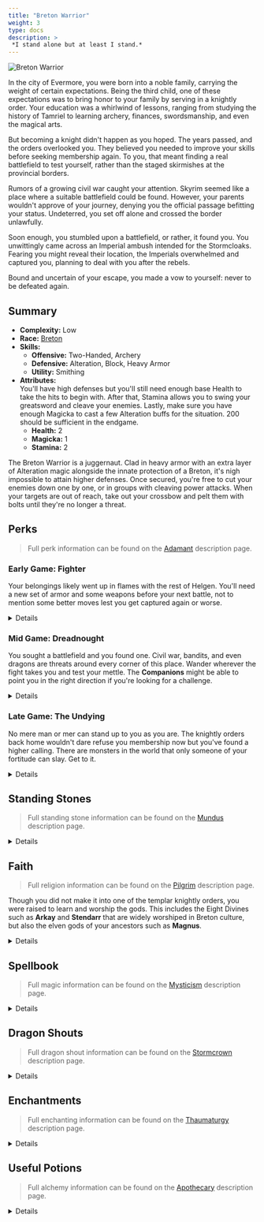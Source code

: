 ```yaml
---
title: "Breton Warrior"
weight: 3
type: docs
description: >
 *I stand alone but at least I stand.*
---
```


![Breton Warrior](/Pictures/sss/builds/breton-warrior.png)

In the city of Evermore, you were born into a noble family, carrying the weight of certain expectations. Being the third child, one of these expectations was to bring honor to your family by serving in a knightly order. Your education was a whirlwind of lessons, ranging from studying the history of Tamriel to learning archery, finances, swordsmanship, and even the magical arts.

But becoming a knight didn't happen as you hoped. The years passed, and the orders overlooked you. They believed you needed to improve your skills before seeking membership again. To you, that meant finding a real battlefield to test yourself, rather than the staged skirmishes at the provincial borders.

Rumors of a growing civil war caught your attention. Skyrim seemed like a place where a suitable battlefield could be found. However, your parents wouldn't approve of your journey, denying you the official passage befitting your status. Undeterred, you set off alone and crossed the border unlawfully.

Soon enough, you stumbled upon a battlefield, or rather, it found you. You unwittingly came across an Imperial ambush intended for the Stormcloaks. Fearing you might reveal their location, the Imperials overwhelmed and captured you, planning to deal with you after the rebels.

Bound and uncertain of your escape, you made a vow to yourself: never to be defeated again.

## Summary

* **Complexity:** Low
* **Race:** [Breton](## "Major Skill: Alteration
Minor Skills: Alchemy, Conjuration, Illusion, Restoration, Speech
Spell Warding: Your Magic Resistance is increased by 25%, and you have a 15% chance to absorb the Magicka from incoming spells.")
* **Skills:**
  * **Offensive:** Two-Handed, Archery
  * **Defensive:** Alteration, Block, Heavy Armor
  * **Utility:** Smithing
* **Attributes:**  
  You'll have high defenses but you'll still need enough base Health to take the hits to begin with. After that, Stamina allows you to swing your greatsword and cleave your enemies. Lastly, make sure you have enough Magicka to cast a few Alteration buffs for the situation. 200 should be sufficient in the endgame.
  * **Health:** 2
  * **Magicka:** 1
  * **Stamina:** 2

The Breton Warrior is a juggernaut. Clad in heavy armor with an extra layer of Alteration magic alongside the innate protection of a Breton, it's nigh impossible to attain higher defenses. Once secured, you're free to cut your enemies down one by one, or in groups with cleaving power attacks. When your targets are out of reach, take out your crossbow and pelt them with bolts until they're no longer a threat.

## Perks

> Full perk information can be found on the [Adamant](https://www.nexusmods.com/skyrimspecialedition/mods/30191) description page.

### Early Game: Fighter

Your belongings likely went up in flames with the rest of Helgen. You'll need a new set of armor and some weapons before your next battle, not to mention some better moves lest you get captured again or worse.

<details>

#### Alteration

*Oakflesh provides a much-needed extra layer of protection.*

* **Philosopher 1 (10):** Alteration spells cost 25% less Magicka.


#### Archery

*Carry a crossbow for distant enemies.*

* **Marksman 1 (10):** Bows deal 25% more damage.

#### Block

*The flat of your sword can serve as a shield for extra defense.*

* **Gladiator 1 (10):** Blocking is 25% more effective.
* **Deadly Bash 1 (20):** Bashing does five times more damage.

#### Heavy Armor

*A knight needs to move naturally in heavy armor. Wear it as often as you can.*

* **Defender 1 (10):** Heavy armor is 25% more effective.
* **Conditioning 1 (20):** You gain 50% Health Regeneration when wearing a heavy armor chest piece.

#### Smithing

*You're far from your family's quartermaster. Learn how to maintain your own gear.*

* **Craftsman 1 (10):** You can temper all items by one additional tier.
* **Basic Smithing (20):** You can create Steel and Leather items at any forge.

#### Two-handed

*You always thought a big sword sends a strong message.*

* **Champion 1 (10):** Two-handed weapons do 25% more damage.
* **Deep Wounds (20):** Greatswords have a 10% chance of doing critical damage.
* **Warrior’s Stance 1 (30):** Power attacks with Two-handed weapons deal 25% extra damage and have a chance to decapitate your enemies.

</details>

### Mid Game: Dreadnought

You sought a battlefield and you found one. Civil war, bandits, and even dragons are threats around every corner of this place. Wander wherever the fight takes you and test your mettle. The **Companions** might be able to point you in the right direction if you're looking for a challenge.

<details>

#### Alteration

*Your second skin now absorbs much of the impact, keeping you on your feet longer.*

* **Balance 1 (30):** Alteration spells last 50% longer.
* **Stability (40):** You resist 50% of incoming stagger while under the effects of an armor spell.

#### Archery

*Make your bolts count if you're forced to resort to them.*

* **Eagle Eye 1 (20):** Bows have a 10% chance of dealing critical damage.
* **Grim Focus 1 (40):** Critical hits with bows deal three times damage.
* **Marksman 2 (50):** Bows deal 50% more damage.

#### Block

*A nicely timed bash will leave your opponents dazed and open for punishment.*

* **Defensive Maneuvers (30):** Blocking no longer slows your movement.
* **Stunning Strike (40):** Bashes also deals damage to Magicka and Stamina.
* **Gladiator 2 (50):** Blocking is 50% more effective.

#### Heavy Armor

*Your metal shell provides numerous advantages once you're comfortable in it.*

* **Juggernaut 1 (30):** You receive a 25% bonus to armor rating when wearing a heavy armor chest piece.
* **Unstoppable (40):** Your Armor weighs nothing and doesn’t slow you down when wearing a heavy armor chest piece.
* **Immovable (40):** You resist 50% of incoming stagger when wearing a heavy armor chest piece.
* **Defender 2 (50):** Heavy armor is 50% more effective. 
* **Conditioning (60):** You gain 100% Health Regeneration when wearing a heavy armor chest piece.

#### Smithing

*Try you hand at making your own armor. You might be able to mimic the smiths of Orsinium, even.*

* **Blacksmith (30):** You can temper all items by one additional tier.
* **Journeyman Smithing (40):** You can create Dwarven, Scaled, and Steel Plate items at any forge.
* **Craftsman 2 (50):** You can temper all items by two additional tiers.
* **Intermediate Smithing (60):** You can create Nordic and Orcish items at any forge.

#### Two-handed

*Your practiced sword arm will be able to cut down multiple foes at once.*

* **Overpower (40):** Power attacks with Two-handed weapons deal 50% extra damage to targets who are power attacking, drawing a bow, or casting a spell.
* **Heavy Cuts 1 (40):**  Critical attacks with greatswords deal three times more damage.
* **Champion 2 (50):** Two-handed weapons do 50% more damage.
* **Warrior’s Stance 2 (60):** Power attacks with Two-handed weapons deal 50% extra damage and have a chance to decapitate your enemies.
* **Cleave (70):** Power attacks with two-handed weapons hit all targets in front of you.

</details>

### Late Game: The Undying

No mere man or mer can stand up to you as you are. The knightly orders back home wouldn't dare refuse you membership now but you've found a higher calling. There are monsters in the world that only someone of your fortitude can slay. Get to it.

<details>

#### Alteration

*Even if you don't need the extra armor, continue to use Oakflesh for its other benefits.*

* **Philosopher 2 (50):** Alteration spells cost 50% less Magicka.
* **Balance 2 (60):** Alteration spells last 100% longer.
* **Spell Shield (70):** You have 25% Magic Resistance while under the effect of an armor spell.
* **Spell Sip (90):** You have a 25% chance to absorb the Magicka from incoming spells while under the effect of an armor spell.


#### Archery

*You're deadly enough with a crossbow even if it's not your main weapon.*

* **Eagle Eye 2 (70):** Bows have a 20% chance of dealing critical damage.
* **Grim Focus 2 (90):** Critical hits with bows deal five times damage.

#### Block

*Bash your opponents back before sweeping them away with a wide cut.*

* **Disorienting Bash (60):** Bashing causes enemies to take 25% extra damage for 10 seconds.
* **Deadly Bash 2 (80):** Bashing does ten times more damage.
* **Battering Ram (100):** Bashing an enemy below half Health has a chance to knock them to the ground.

#### Heavy Armor

*Your armored shell is near impossible to penetrate, keeping you safe as you go on the offensive.*

* **Constitution 1 (60):** You take 25% less damage while power attacking, drawing a bow, or casting a spell while wearing a heavy armor chest piece.
* **Juggernaut 2 (70):** You receive a 50% bonus to armor rating when wearing a heavy armor chest piece.
* **Defiance (80):** You take 25% less damage when you fall below half Health while wearing a heavy armor chest piece.
* **Constitution 2 (90):** You take 50% less damage while power attacking, drawing a bow, or casting a spell while wearing a heavy armor chest piece..
* **Invincible (100):** Your Health regenerates twice as fast when you fall below half Health while wearing a heavy armor chest piece.

#### Smithing

*You've gotten good at this. Try utilizing parts from those monsters you've been slaying.*

* **Armorer (70):** You can temper all items by one additional tier.
* **Advanced Smithing (80):** You can create Ebony items at any forge.
* **Forgemaster (90):** You can temper all items by one additional tier.
* **Mythic Smithing (100):** You can create Daedric and Dragon items at any forge.

#### Two-handed

*Sometimes you swing your greatsword so beautifully you're the only one left to witness it.*

* **Deep Wounds 2 (70):** Greatswords have a 20% chance of doing critical damage.
* **Massacre (80)::** Power attacks with Two-handed weapons 50% extra damage to targets who fall below half Health.
* **Heavy Cuts 2 (90):** Critical attacks with greatswords deal five times more damage.
* **Rampage (100):** Repeated power attacks against a single target with Two-handed weapons deal up to double damage.

</details>

## Standing Stones

> Full standing stone information can be found on the [Mundus](https://www.nexusmods.com/skyrimspecialedition/mods/33411) description page.

<details>

<img align="right" width="100" src="/Pictures/sss/builds/the-warrior.webp">

#### The Warrior (Guardian)

***Warborn:*** *Your Health is increased by 50, and blocking and bashing are 25% more effective.*

What's there not to like? Your guardian stone gives you plenty of Health and makes two things you can do with your greatsword better.

<img align="right" width="100" src="/Pictures/sss/builds/the-lord.webp">

#### The Lord

***Blood of the North:*** *Your Health Regeneration is increased by 100%, and your Magic Resistance is increased by 25%.*

Health Regeneration is your main source of healing, and the boost to Magic Resistance means you need one less source of it to reach the cap. With this, your racial bonuses, and *Spell Shield*, for instance, you'd be at 75% without needing enchanting.

<img align="right" width="100" src="/Pictures/sss/builds/the-steed.webp">

#### The Steed

***Charioteer:*** *You no longer spend Stamina when sprinting out of combat, and your Carry Weight is increased by 100.*

If you feel secure in your defenses, the out of combat movement and Carry Weight increase can provide plenty of utility. A solid choice for the late game where you'll likely be indestructible from other sources.

</details>

## Faith

> Full religion information can be found on the [Pilgrim](https://www.nexusmods.com/skyrimspecialedition/mods/54099) description page.

Though you did not make it into one of the templar knightly orders, you were raised to learn and worship the gods. This includes the Eight Divines such as **Arkay** and **Stendarr** that are widely worshiped in Breton culture, but also the elven gods of your ancestors such as **Magnus**.

<details>

#### Arkay

*Your Health is increased by 25.*

A warrior lives on the edge between life and death and, as such, they are intimately familiar with Arkay and his teachings. If you honor him, he will grant you extra life so that you can serve up more death to your enemies. A fair trade.

#### Magnus

*You have 5% Spell Absorption.*

Leaning into your elven heritage with Magnus makes you more in tune with sorcery, allowing you to absorb your enemies' spells more frequently. As you're likely to hit Armor Rating and Magic Resistance caps from other avenues, this bonus can be attractive in the late game.

#### Stendarr

*Your Health Regeneration is increased by 25%.*

Knowing when to swing and when to stow your blade is essential for a proper warrior and following Stendarr shows a dedication towards justice. In return, the Steadfast God will help you stay on your feet longer with Health Regeneration.

</details>

## Spellbook

> Full magic information can be found on the [Mysticism](https://www.nexusmods.com/skyrimspecialedition/mods/27839) description page.

<details>

<img align="right" width="100" height="100" src="/Pictures/sss/builds/skill-alteration.webp">

### Alteration

Bretons start with spells from 3 schools of magic, but you'll mostly use *Oakflesh* and Alteration for the entirety of your adventure. The others will help you get things rolling but in the long term you'll want to save your Magicka for what makes you tankier.

* **Oakflesh (Novice+):** *Your Armor Rating is increased by 80 for 120 seconds.*  
  The Armor Rating is always appreciated but as you get stronger you're mainly interested in the Magic and stagger resistance perks will add to these spells.

* **[Element] Shell (Adept+):** *Your [Element] Resistance is increased by 50% for 120 seconds.*  
  If you have an idea of what's coming in your direction, use this to shore up your defenses and close the distance. The Master versions will bring your resistance to the cap on their own, freeing your enchantment slots.

* **Equilibrium (Adept+):** *Sacrifices Health to restore a moderate amount of Magicka and Stamina.*  
  With your defenses, Health pool, and natural Health Regeneration, sometimes it will be prudent to drain your health in order to cast another spell or make more power attacks. Use your judgment, but you can take it.

</details>

## Dragon Shouts

> Full dragon shout information can be found on the [Stormcrown](https://www.nexusmods.com/skyrimspecialedition/mods/90659) description page.

<details>

#### Dragon Aspect<sup>DB</sup>
*Cooldown: 180/240/300 seconds*  

* **Mul:** *Increases Armor Rating by 50 for 600 seconds.*
* **Qah:** *Increases Armor Rating by 100 for 600 seconds.*
* **Diiv:** *Increases Armor Rating by 100 and Magic Resistance by 25% for 600 seconds.*
* **Meditation:** *Dragon Aspect does not trigger a Shout cooldown.*

The perfect defensive shout for a defensive warrior. Extra Armor Rating in its first two words and then a lovely amount of Magic Resistance with its final word. Add the meditation and it becomes completely free to use. The only downside is how hard it is to obtain.

#### Lightning Breath
*Cooldown: 60/90/120 seconds*

* **Strun:** *Deals 50 Shock damage to Health and Magicka.*
* **Gaar:** *Deals 75 Shock damage to Health and Magicka.*
* **Kest:** *Deals 100 Shock damage to Health and Magicka.*
* **Meditation:** *Lightning Breath deals extra Magicka damage over 30 seconds.*

The warrior prefers to be in melee, leaving them especially annoyed by enemies who cast spells at a distance. Lightning Breath works to drain them of Magicka to use for that, especially so with the meditation.

#### Subdue
*Cooldown: 60/90/120 seconds*  

* **Zun:** *Reduces enemy weapon damage by 25% for 20 seconds.*
* **Haal:** *Reduces enemy weapon damage by 25% for 40 seconds.*
* **Viik:** *Reduces enemy weapon damage by 25% for 60 seconds.*
* **Meditation:** *Subdue reduces enemy weapon damage by an additional 25%.*

You're already quite sturdy but robbing your opponents of their weapon damage makes you that much more durable. Consider this your bread and butter shout to use in boss rooms to make sure you aren't overpowered.

</details>

## Enchantments

> Full enchanting information can be found on the [Thaumaturgy](https://www.nexusmods.com/skyrimspecialedition/mods/57138) description page.

<details>

#### Weapon (Melee)

* **Damage Weapon:** *Reduces enemy weapon damage by 25% for 30 seconds.*
* **Damage Armor:** *Reduces enemy Armor Rating by 150 for 30 seconds.*
* **Absorb Stamina:** *Absorbs 30 Stamina.*

The top recommendation loses oomph as you become tankier but it's never a bad option. *Damage Armor* will improve your damage on every subsequent swing, and *Absorb Stamina* will let you dish out more power attacks while robbing them of being able to use their own.

#### Weapon (Ranged)

* **Silence:** *Living targets up to level 40 have a 25% chance to be silenced for 30 seconds.*
* **Damage Armor:** *Reduces enemy Armor Rating by 150 for 30 seconds.*
* **Chaos Damage:** *Has a 50% chance to deal 30 Fire, Frost, or Shock Damage.*

Your crossbow is a lot more versatile. Many ranged foes will be spellcasters and a 25% chance at shutting them down is a die worth rolling. Alternatively you can go for the same armor malus as above. For fun, *Chaos Damage* is another die roll to spice things up. 

#### Head

* **Fortify Power Attacks:** *You deal 25% more damage with power attacks.*
* **Fortify Block:** *You block 25% more damage.*
* **Fortify Archery:** *You deal 25% extra damage with ranged weapons.*

Power attacks make up a large percentage of your swings, especially once you gain the *Cleave* perk. If you can't get a hold of that, blocking more or dealing more ranged damage with your crossbow are solid options for this slot.

#### Chest

* **Fortify Power Attacks:** *You deal 25% more damage with power attacks.*
* **Fortify Alteration Cost:** *Your Alteration spells cost 25% less.*
* **Fortify Stamina:** *You resist 25% of incoming stagger and take 25% less damage while staggered.*

Your defenses from other sources are so good you don't need to spend this slot on boosting them. Instead, grab more damage with power attacks or make your armor spells a little cheaper. If those aren't available, boost your Stamina pool to try and eke out another power attack.

#### Gloves

* **Fortify Two-handed:** *You deal 25% extra damage with Two-handed weapons.*
* **Fortify Magicka:** *Your Magicka is increased by 50.*
* **Fortify Magicka Regeneration:** *Your Magicka Regeneration is increased by 50%.*

*Fortify Two-handed* is a no brainer. Raising Elemental Resistance is another option here but you can cover that with Alteration's shell spells. So, instead of those enchantments, boost your Magicka and Regeneration, allowing you to invest more into Stamina.

#### Boots

* **Fortify Stamina Regeneration:** *Your Stamina Regeneration is increased by 50%.*
* **Fortify Stamina:** *Your Stamina is increased by 50.*
* **Fortify Carry Weight:** *Your Carry Weight is increased by 50.*

The pickings are slim for the warrior here. Stamina and Regeneration allow you to power attack, block, and bash more, so those are the two next best options as you can never have enough. Carry Weight can help offset the tax of heavy armor, though that shouldn't be an issue once you have *Unstoppable.*

#### Necklace

* **Fortify Archery:** *You deal 25% extra damage with ranged weapons.*
* **Fortify Alteration Duration:** *Your Alteration spells last 50% longer.*
* **Fortify Block:** *You block 25% more damage.*

The boost to ranged damage is occasionally useful but enough to warrant the top spot. *Fortify Alteration Duration* is a convenience choice as your Alteration spells last a good while already. The last option is mostly any remaining enchantment, though Block is a key skill of yours worth boosting.

#### Ring

* **Fortify Two-handed:** *You deal 25% extra damage with Two-handed weapons.*
* **Resist Disease:** *Your Disease Resistance is increased by 100%.*
* **Fortify Alteration Duration:** *Your Alteration spells last 50% longer.*

A boost to your main damage source is always worth taking. Standing toe to toe with enemies is a great way of contracting diseases. If you don't have resistance from another source, consider this enchantment or a lot of *Potions of Cure Disease* are in your future. 

</details>

## Useful Potions

> Full alchemy information can be found on the [Apothecary](https://www.nexusmods.com/skyrimspecialedition/mods/52130) description page.

<details>

#### Potion of Persistence

**Example:** *Dragon's Tongue / Juvenile Mudcrab / Lavender*

* Fortify Carry Weight (300 seconds)
* Fortify Two-handed (60 seconds)
* Fortify Stamina Regeneration (300 seconds)

A large number of accessible ingredients can brew this potion but the *Juvenile Mudcrab* is the key ingredient holding all three effects. The Carry Weight boost isn't all too useful mid-dungeon but think of it as icing on the cake.

#### Draught of Drubbing

**Example:** *Bleeding Crown / Green Hairstreak Wing / Luna Moth Wing*

* Fortify Block (60 seconds)
* Fortify Power Attacks (60 seconds)

This simple potion is easily crafted through a number of easy to find ingredients. Just remember that *Fortify Block* affects your bashing as well, which adds an extra damage boost when you have stamina for it.

#### Vial of Vigor

**Example:** *Blue Mountain Flower / Namiras Rot / Nordic Barnacle*

* Fortify Health (300 seconds)
* Fortify Health Regeneration (300 seconds)

A quicker form of healing might be appealing but your many sources of Health Regeneration are already your lifeblood. This gives you more of it, and more Health, for 5 whole minutes.

</details>